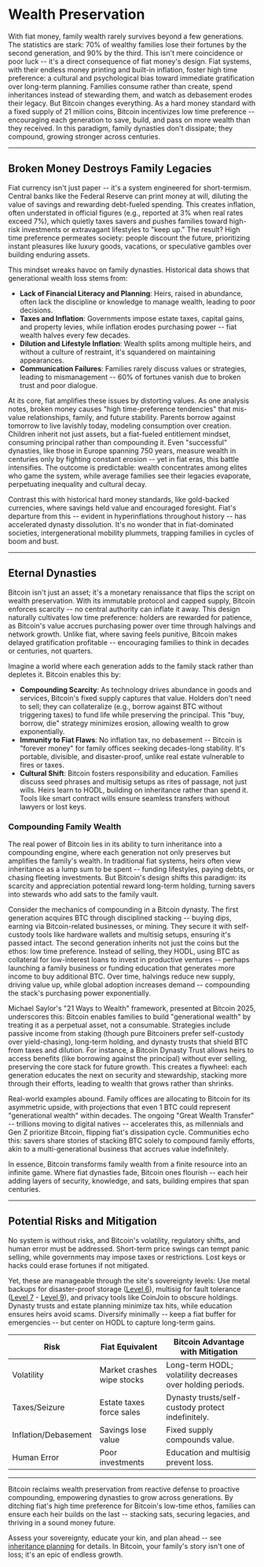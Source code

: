 # Wealth Preservation

With fiat money, family wealth rarely survives beyond a few generations. The statistics are stark: 70% of wealthy families lose their fortunes by the second generation, and 90% by the third. This isn't mere coincidence or poor luck -- it's a direct consequence of fiat money's design. 
Fiat systems, with their endless money printing and built-in inflation, foster high time preference: a cultural and psychological bias toward immediate gratification over long-term planning. Families consume rather than create, spend inheritances instead of stewarding them, and watch as debasement erodes their legacy. But Bitcoin changes everything. As a hard money standard with a fixed supply of 21 million coins, Bitcoin incentivizes low time preference -- encouraging each generation to save, build, and pass on more wealth than they received. In this paradigm, family dynasties don't dissipate; they compound, growing stronger across centuries.

---

## Broken Money Destroys Family Legacies

Fiat currency isn't just paper -- it's a system engineered for short-termism. Central banks like the Federal Reserve can print money at will, diluting the value of savings and rewarding debt-fueled spending. This creates inflation, often understated in official figures (e.g., reported at 3% when real rates exceed 7%), which quietly taxes savers and pushes families toward high-risk investments or extravagant lifestyles to "keep up." The result? High time preference permeates society: people discount the future, prioritizing instant pleasures like luxury goods, vacations, or speculative gambles over building enduring assets.

This mindset wreaks havoc on family dynasties. Historical data shows that generational wealth loss stems from:

- **Lack of Financial Literacy and Planning**: Heirs, raised in abundance, often lack the discipline or knowledge to manage wealth, leading to poor decisions.
- **Taxes and Inflation**: Governments impose estate taxes, capital gains, and property levies, while inflation erodes purchasing power -- fiat wealth halves every few decades.
- **Dilution and Lifestyle Inflation**: Wealth splits among multiple heirs, and without a culture of restraint, it's squandered on maintaining appearances.
- **Communication Failures**: Families rarely discuss values or strategies, leading to mismanagement -- 60% of fortunes vanish due to broken trust and poor dialogue.

At its core, fiat amplifies these issues by distorting values. As one analysis notes, broken money causes "high time-preference tendencies" that mis-value relationships, family, and future stability. Parents borrow against tomorrow to live lavishly today, modeling consumption over creation. Children inherit not just assets, but a fiat-fueled entitlement mindset, consuming principal rather than compounding it. Even "successful" dynasties, like those in Europe spanning 750 years, measure wealth in centuries only by fighting constant erosion -- yet in fiat eras, this battle intensifies. The outcome is predictable: wealth concentrates among elites who game the system, while average families see their legacies evaporate, perpetuating inequality and cultural decay.

Contrast this with historical hard money standards, like gold-backed currencies, where savings held value and encouraged foresight. Fiat's departure from this -- evident in hyperinflations throughout history -- has accelerated dynasty dissolution. It's no wonder that in fiat-dominated societies, intergenerational mobility plummets, trapping families in cycles of boom and bust.

---

## Eternal Dynasties

Bitcoin isn't just an asset; it's a monetary renaissance that flips the script on wealth preservation. With its immutable protocol and capped supply, Bitcoin enforces scarcity -- no central authority can inflate it away. This design naturally cultivates low time preference: holders are rewarded for patience, as Bitcoin's value accrues purchasing power over time through halvings and network growth. Unlike fiat, where saving feels punitive, Bitcoin makes delayed gratification profitable -- encouraging families to think in decades or centuries, not quarters.

Imagine a world where each generation adds to the family stack rather than depletes it. Bitcoin enables this by:

- **Compounding Scarcity**: As technology drives abundance in goods and services, Bitcoin's fixed supply captures that value. Holders don't need to sell; they can collateralize (e.g., borrow against BTC without triggering taxes) to fund life while preserving the principal. This "buy, borrow, die" strategy minimizes erosion, allowing wealth to grow exponentially.
- **Immunity to Fiat Flaws**: No inflation tax, no debasement -- Bitcoin is "forever money" for family offices seeking decades-long stability. It's portable, divisible, and disaster-proof, unlike real estate vulnerable to fires or taxes.
- **Cultural Shift**: Bitcoin fosters responsibility and education. Families discuss seed phrases and multisig setups as rites of passage, not just wills. Heirs learn to HODL, building on inheritance rather than spend it. Tools like smart contract wills ensure seamless transfers without lawyers or lost keys.

### Compounding Family Wealth

The real power of Bitcoin lies in its ability to turn inheritance into a compounding engine, where each generation not only preserves but amplifies the family's wealth. In traditional fiat systems, heirs often view inheritance as a lump sum to be spent -- funding lifestyles, paying debts, or chasing fleeting investments. But Bitcoin's design shifts this paradigm: its scarcity and appreciation potential reward long-term holding, turning savers into stewards who add sats to the family vault.

Consider the mechanics of compounding in a Bitcoin dynasty. The first generation acquires BTC through disciplined stacking -- buying dips, earning via Bitcoin-related businesses, or mining. They secure it with self-custody tools like hardware wallets and multisig setups, ensuring it's passed intact. The second generation inherits not just the coins but the ethos: low time preference. Instead of selling, they HODL, using BTC as collateral for low-interest loans to invest in productive ventures -- perhaps launching a family business or funding education that generates more income to buy additional BTC. Over time, halvings reduce new supply, driving value up, while global adoption increases demand -- compounding the stack's purchasing power exponentially.

Michael Saylor's "21 Ways to Wealth" framework, presented at Bitcoin 2025, underscores this: Bitcoin enables families to build "generational wealth" by treating it as a perpetual asset, not a consumable. Strategies include passive income from staking (though pure Bitcoiners prefer self-custody over yield-chasing), long-term holding, and dynasty trusts that shield BTC from taxes and dilution. For instance, a Bitcoin Dynasty Trust allows heirs to access benefits (like borrowing against the principal) without ever selling, preserving the core stack for future growth. This creates a flywheel: each generation educates the next on security and stewardship, stacking more through their efforts, leading to wealth that grows rather than shrinks.

Real-world examples abound. Family offices are allocating to Bitcoin for its asymmetric upside, with projections that even 1 BTC could represent "generational wealth" within decades. The ongoing "Great Wealth Transfer" -- trillions moving to digital natives -- accelerates this, as millennials and Gen Z prioritize Bitcoin, flipping fiat's dissipation cycle. Communities echo this: savers share stories of stacking BTC solely to compound family efforts, akin to a multi-generational business that accrues value indefinitely.

In essence, Bitcoin transforms family wealth from a finite resource into an infinite game. Where fiat dynasties fade, Bitcoin ones flourish -- each heir adding layers of security, knowledge, and sats, building empires that span centuries.

---

## Potential Risks and Mitigation

No system is without risks, and Bitcoin's volatility, regulatory shifts, and human error must be addressed. Short-term price swings can tempt panic selling, while governments may impose taxes or restrictions. Lost keys or hacks could erase fortunes if not mitigated.

Yet, these are manageable through the site's sovereignty levels: Use metal backups for disaster-proof storage ([Level 6](../sovereignty/level-6.md)), multisig for fault tolerance ([Level 7](../sovereignty/level-7.md) - [Level 9](../sovereignty/level-9.md)), and privacy tools like CoinJoin to obscure holdings. Dynasty trusts and estate planning minimize tax hits, while education ensures heirs avoid scams. Diversify minimally -- keep a fiat buffer for emergencies -- but center on HODL to capture long-term gains.

| Risk            | Fiat Equivalent              | Bitcoin Advantage with Mitigation |
|-----------------|------------------------------|-----------------------------------|
| Volatility      | Market crashes wipe stocks   | Long-term HODL; volatility decreases over holding periods. |
| Taxes/Seizure  | Estate taxes force sales     | Dynasty trusts/self-custody protect indefinitely. |
| Inflation/Debasement | Savings lose value          | Fixed supply compounds value. |
| Human Error     | Poor investments             | Education and multisig prevent loss. |

---


Bitcoin reclaims wealth preservation from reactive defense to proactive compounding, empowering dynasties to grow across generations. By ditching fiat's high time preference for Bitcoin's low-time ethos, families can ensure each heir builds on the last -- stacking sats, securing legacies, and thriving in a sound money future.

Assess your sovereignty, educate your kin, and plan ahead -- see [inheritance planning](./inheritance.md) for details. In Bitcoin, your family's story isn't one of loss; it's an epic of endless growth.


